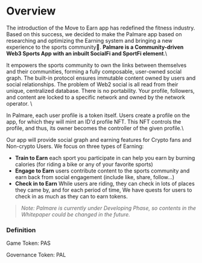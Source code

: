 # Overview

The introduction of the Move to Earn app has redefined the fitness industry. Based on this success, we decided to make the Palmare app based on researching and optimizing the Earning system and bringing a new experience to the sports community. **Palmare is a Community-driven Web3 Sports App with an inbuilt SocialFi and SportFi element**.\


It empowers the sports community to own the links between themselves and their communities, forming a fully composable, user-owned social graph. The built-in protocol ensures immutable content owned by users and social relationships. The problem of Web2 social is all read from their unique, centralized database. There is no portability. Your profile, followers, and content are locked to a specific network and owned by the network operator. \


In Palmare, each user profile is a token itself. Users create a profile on the app, for which they will mint an ID'd profile NFT. This NFT controls the profile, and thus, its owner becomes the controller of the given profile.\


Our app will provide social graph and earning features for Crypto fans and Non-crypto Users. We focus on three types of Earning:

* **Train to Earn** each sport you participate in can help you earn by burning calories (for riding a bike or any of your favorite sports)
* **Engage to Earn** users contribute content to the sports community and earn back from social engagement (include like, share, follow...)
* **Check in to Earn** While users are riding, they can check in lots of places they came by, and for each period of time, We have quests for users to check in as much as they can to earn tokens.

> _Note: Palmare is currently under Developing Phase, so contents in the Whitepaper could be changed in the future._

### Definition

Game Token: PAS

Governance Token: PAL
